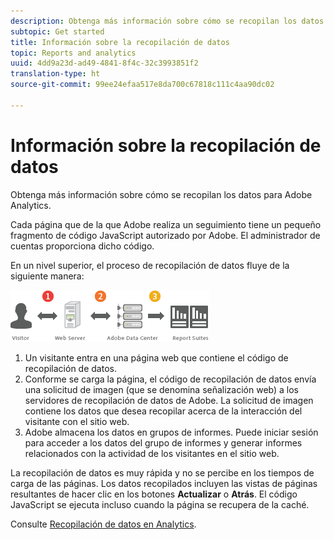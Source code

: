 ```yaml
---
description: Obtenga más información sobre cómo se recopilan los datos para Adobe Analytics.
subtopic: Get started
title: Información sobre la recopilación de datos
topic: Reports and analytics
uuid: 4dd9a23d-ad49-4841-8f4c-32c3993851f2
translation-type: ht
source-git-commit: 99ee24efaa517e8da700c67818c111c4aa90dc02

---
```



# Información sobre la recopilación de datos

Obtenga más información sobre cómo se recopilan los datos para Adobe Analytics.

Cada página que de la que Adobe realiza un seguimiento tiene un pequeño fragmento de código JavaScript autorizado por Adobe. El administrador de cuentas proporciona dicho código.

En un nivel superior, el proceso de recopilación de datos fluye de la siguiente manera:

![](assets/data_collection.png)

1. Un visitante entra en una página web que contiene el código de recopilación de datos.
1. Conforme se carga la página, el código de recopilación de datos envía una solicitud de imagen (que se denomina señalización web) a los servidores de recopilación de datos de Adobe. La solicitud de imagen contiene los datos que desea recopilar acerca de la interacción del visitante con el sitio web.
1. Adobe almacena los datos en grupos de informes. Puede iniciar sesión para acceder a los datos del grupo de informes y generar informes relacionados con la actividad de los visitantes en el sitio web.

La recopilación de datos es muy rápida y no se percibe en los tiempos de carga de las páginas. Los datos recopilados incluyen las vistas de páginas resultantes de hacer clic en los botones **Actualizar** o **Atrás**. El código JavaScript se ejecuta incluso cuando la página se recupera de la caché.

Consulte [Recopilación de datos en Analytics](/help/import/home.md).
